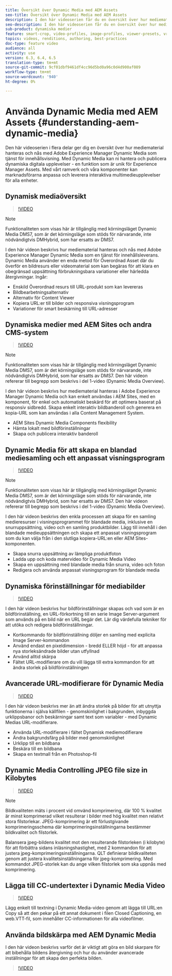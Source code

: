 ```yaml
---
title: Översikt över Dynamic Media med AEM Assets
seo-title: Översikt över Dynamic Media med AEM Assets
description: I den här videoserien får du en översikt över hur mediematerial hanteras och nås med Adobe Experience Manager Dynamic Media som tjänst för innehållsvisning. Med Dynamic Media kan ni hantera och publicera dynamiska digitala upplevelser - en funktion som är unik för Experience Manager Assets. Med vårt ramverk och våra komponenter kan marknadsförarna anpassa och leverera interaktiva multimedieupplevelser för alla enheter.
seo-description: I den här videoserien får du en översikt över hur mediematerial hanteras och nås med Adobe Experience Manager Dynamic Media som tjänst för innehållsvisning. Med Dynamic Media kan ni hantera och publicera dynamiska digitala upplevelser - en funktion som är unik för Experience Manager Assets. Med vårt ramverk och våra komponenter kan marknadsförarna anpassa och leverera interaktiva multimedieupplevelser för alla enheter.
sub-product: dynamiska medier
feature: smart-crop, video-profiles, image-profiles, viewer-presets, vr-360, sets
topics: videos, renditions, authoring, best-practices
doc-type: feature video
audience: all
activity: use
version: 6.3, 6.4, 6.5
translation-type: tm+mt
source-git-commit: 9cf01dbf9461df4cc96d5bd0a96c0d4d900af089
workflow-type: tm+mt
source-wordcount: '940'
ht-degree: 0%

---
```



# Använda Dynamic Media med AEM Assets {#understanding-aem-dynamic-media}

Den här videoserien i flera delar ger dig en översikt över hur mediematerial hanteras och nås med Adobe Experience Manager Dynamic Media som tjänst för innehållsvisning. Med Dynamic Media kan ni hantera och publicera dynamiska digitala upplevelser - en funktion som är unik för Experience Manager Assets. Med vårt ramverk och våra komponenter kan marknadsförarna anpassa och leverera interaktiva multimedieupplevelser för alla enheter.

## Dynamisk mediaöversikt

>[!VIDEO](https://video.tv.adobe.com/v/27144/?quality=9&learn=on)

>[!NOTE]
>
>Funktionaliteten som visas här är tillgänglig med körningsläget Dynamic Media DMS7, som är det körningsläge som stöds för närvarande, inte nödvändigtvis DMHybrid, som har ersatts av DMS7.

I den här videon beskrivs hur mediematerial hanteras och nås med Adobe Experience Manager Dynamic Media som en tjänst för innehållsleverans. Dynamic Media använder en enda metod för Överordnad Asset där du överför en bildresurs eller videomaterial som kan begäras för att klara en obegränsad uppsättning förbrukningsbara variationer eller härledda återgivningar. Ingår:

* Enskild Överordnad resurs till URL-produkt som kan levereras
* Bildbearbetningsalternativ
* Alternativ för Content Viewer
* Kopiera URL:er till bilder och responsiva visningsprogram
* Variationer för smart beskärning till URL-adresser

## Dynamiska medier med AEM Sites och andra CMS-system

>[!VIDEO](https://video.tv.adobe.com/v/27145/?quality=9&learn=on)

>[!NOTE]
>
>Funktionaliteten som visas här är tillgänglig med körningsläget Dynamic Media DMS7, som är det körningsläge som stöds för närvarande, inte nödvändigtvis DMHybrid, som har ersatts av DMS7. Den här videon refererar till begrepp som beskrivs i del 1-video (Dynamic Media Overview).

I den här videon beskrivs hur mediematerial hanteras i Adobe Experience Manager Dynamic Media och kan enkelt användas i AEM Sites, med en komponent, för enkel och automatiskt beskärd för att optimera baserat på responsiv sidbredd. Skapa enkelt interaktiv bildbanderoll och generera en kopia-URL som kan användas i alla Content Management System.

* AEM Sites Dynamic Media Components flexibility
* Hämta lokalt med bildförinställningar
* Skapa och publicera interaktiv banderoll

## Dynamic Media för att skapa en blandad mediesamling och ett anpassat visningsprogram

>[!VIDEO](https://video.tv.adobe.com/v/27146/?quality=9&learn=on)

>[!NOTE]
>
>Funktionaliteten som visas här är tillgänglig med körningsläget Dynamic Media DMS7, som är det körningsläge som stöds för närvarande, inte nödvändigtvis DMHybrid, som har ersatts av DMS7. Den här videon refererar till begrepp som beskrivs i del 1-video (Dynamic Media Overview).

I den här videon beskrivs den enkla processen att skapa för en samling medieresurser i visningsprogrammet för blandade media, inklusive en snurruppsättning, video och en samling produktbilder. Lägg till innehåll i den blandade medieuppsättningen och skapa ett anpassat visningsprogram som du kan välja från i den slutliga kopiera-URL:en eller AEM Sites-komponenten.

* Skapa snurra uppsättning av lämpliga produktfoton
* Ladda upp och koda matervideo för Dynamic Media Video
* Skapa en uppsättning med blandade media från snurra, video och foton
* Redigera och använda anpassat visningsprogram för blandade media

## Dynamiska förinställningar för mediabilder

>[!VIDEO](https://video.tv.adobe.com/v/27320/?quality=9&learn=on)

I den här videon beskrivs hur bildförinställningar skapas och vad som är en bildförinställning, en URL-förkortning till en serie Image Server-argument som används på en bild när en URL begär det. Lär dig värdefulla tekniker för att utöka och redigera bildförinställningar.

* Kortkommando för bildförinställning döljer en samling med explicita Image Server-kommandon
* Använd endast en pixeldimension - bredd ELLER höjd - för att anpassa nya storleksändrade bilder utan utfyllnad
* Använd alltid skärpa
* Fältet URL-modifierare om du vill lägga till extra kommandon för att ändra storlek på bildförinställningen

## Avancerade URL-modifierare för Dynamic Media

>[!VIDEO](https://video.tv.adobe.com/v/27319/?quality=9&learn=on)

I den här videon beskrivs mer än att ändra storlek på bilder för att utnyttja funktionerna i själva källfilen - genomskinlighet i bakgrunden, inbyggda urklippsbanor och beskärningar samt text som variabler - med Dynamic Medias URL-modifierare.

* Använda URL-modifierare i fältet Dynamisk mediemodifierare
* Ändra bakgrundsfärg på bilder med genomskinlighet
* Urklipp till en bildbana
* Beskära till en bildbana
* Skapa en textmall från en Photoshop-fil

## Dynamic Media Controlling JPEG file size in Kilobytes

>[!VIDEO](https://video.tv.adobe.com/v/27404/?quality=9&learn=on)


>[!NOTE]
>
>Bildkvaliteten mäts i procent vid omvänd komprimering, där 100 % kvalitet är minst komprimerad vilket resulterar i bilder med hög kvalitet men relativt stora filstorlekar. JPEG-komprimering är ett förlustgivande komprimeringsschema där komprimeringsinställningarna bestämmer bildkvalitet och filstorlek.

Balansera jpeg-bildens kvalitet mot den resulterande filstorleken (i kilobyte) för att förbättra sidans inläsningshastighet, med 2 kommandon för att justera jpeg-komprimeringsinställningarna. QLT definierar bildkvaliteten genom att justera kvalitetsinställningarna för jpeg-komprimering. Med kommandot JPEG-storlek kan du ange vilken filstorlek som ska uppnås med komprimering.

## Lägga till CC-undertexter i Dynamic Media Video

>[!VIDEO](https://video.tv.adobe.com/v/28074/?quality=9&learn=on)

Lägg enkelt till textning i Dynamic Media-video genom att lägga till URL:en Copy så att den pekar på ett annat dokument i filen Closed Captioning, en web.VTT-fil, som innehåller CC-informationen för alla videofilmer.

## Använda bildskärpa med AEM Dynamic Media

I den här videon beskrivs varför det är viktigt att göra en bild skarpare för att bibehålla bildens återgivning och hur du använder avancerade inställningar för att skapa den perfekta bilden.

>[!VIDEO](https://demos-pub.assetsadobe.com/etc/dam/viewers/s7viewers/html5/VideoViewer.html?asset=%2Fcontent%2Fdam%2Fdm-public-facing-upgrade-portal-video%2F04_DynamicImagery_AdvancedSettings_071917_BH.mp4&amp;config=/etc/dam/presets/viewer/Video_social&amp;serverUrl=https%3A%2F%2Fadobedemo62-h.assetsadobe.com%2Fis%2Fimage%2F&amp;contenturl=%2F&amp;config2=/etc/dam/presets/analytics&amp;videoserverurl=https://gateway-na.assetsadobe.com/DMGateway/public/demoCo&amp;posterimage=/content/dam/dm-public-facing-upgrade-portal-video/04_DynamicImagery_AdvancedSettings_071917_BH.mp4)
